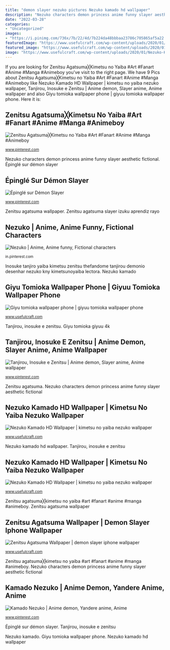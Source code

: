 ```yaml
---
title: "demon slayer nezuko pictures Nezuko kamado hd wallpaper"
description: "Nezuko characters demon princess anime funny slayer aesthetic fictional"
date: "2022-03-28"
categories:
- "Uncategorized"
images:
- "https://i.pinimg.com/736x/7b/22/4d/7b224da48bbbaa23786c705865af5a22.jpg"
featuredImage: "https://www.usefulcraft.com/wp-content/uploads/2020/01/Nezuko-Kamado-17-768x980.jpg"
featured_image: "https://www.usefulcraft.com/wp-content/uploads/2020/01/Nezuko-Kamado-46-scaled.jpg"
image: "https://www.usefulcraft.com/wp-content/uploads/2020/01/Nezuko-Kamado-46-scaled.jpg"
---
```


If you are looking for Zenitsu Agatsuma╳Kimetsu no Yaiba #Art #Fanart #Anime #Manga #Animeboy you've visit to the right page. We have 9 Pics about Zenitsu Agatsuma╳Kimetsu no Yaiba #Art #Fanart #Anime #Manga #Animeboy like Nezuko Kamado HD Wallpaper | kimetsu no yaiba nezuko wallpaper, Tanjirou, Inosuke e Zenitsu | Anime demon, Slayer anime, Anime wallpaper and also Giyu tomioka wallpaper phone | giyuu tomioka wallpaper phone. Here it is:

## Zenitsu Agatsuma╳Kimetsu No Yaiba #Art #Fanart #Anime #Manga #Animeboy

![Zenitsu Agatsuma╳Kimetsu no Yaiba #Art #Fanart #Anime #Manga #Animeboy](https://i.pinimg.com/736x/25/60/8d/25608d39ef81db6c3389f97b5a15c632.jpg "Nezuko kamado kimetsu yaiba")

<small>www.pinterest.com</small>

Nezuko characters demon princess anime funny slayer aesthetic fictional. Épinglé sur démon slayer

## Épinglé Sur Démon Slayer

![Épinglé sur Démon Slayer](https://i.pinimg.com/736x/d2/38/40/d23840d5cb7431c63a6d6d8c316e5987.jpg "Nezuko kamado demon kimetsu yaiba yandere gostosas tanjiro casais")

<small>www.pinterest.com</small>

Zenitsu agatsuma wallpaper. Zenitsu agatsuma slayer izuku aprendiz rayo

## Nezuko | Anime, Anime Funny, Fictional Characters

![Nezuko | Anime, Anime funny, Fictional characters](https://i.pinimg.com/736x/60/d7/b6/60d7b66464c4382c98028876ffde496d.jpg "Nezuko kamado kimetsu yaiba")

<small>in.pinterest.com</small>

Inosuke tanjiro yaiba kimetsu zenitsu thefandome tanjirou demonio desenhar nezuko kny kimetsunoyaiba lectora. Nezuko kamado

## Giyu Tomioka Wallpaper Phone | Giyuu Tomioka Wallpaper Phone

![Giyu tomioka wallpaper phone | giyuu tomioka wallpaper phone](https://www.usefulcraft.com/wp-content/uploads/2019/11/Giyu-Tomioka19.jpg "Zenitsu agatsuma slayer izuku aprendiz rayo")

<small>www.usefulcraft.com</small>

Tanjirou, inosuke e zenitsu. Giyu tomioka giyuu 4k

## Tanjirou, Inosuke E Zenitsu | Anime Demon, Slayer Anime, Anime Wallpaper

![Tanjirou, Inosuke e Zenitsu | Anime demon, Slayer anime, Anime wallpaper](https://i.pinimg.com/736x/7b/22/4d/7b224da48bbbaa23786c705865af5a22.jpg "Zenitsu agatsuma")

<small>www.pinterest.com</small>

Zenitsu agatsuma. Nezuko characters demon princess anime funny slayer aesthetic fictional

## Nezuko Kamado HD Wallpaper | Kimetsu No Yaiba Nezuko Wallpaper

![Nezuko Kamado HD Wallpaper | kimetsu no yaiba nezuko wallpaper](https://www.usefulcraft.com/wp-content/uploads/2020/01/Nezuko-Kamado-17-768x980.jpg "Zenitsu agatsuma wallpaper")

<small>www.usefulcraft.com</small>

Nezuko kamado hd wallpaper. Tanjirou, inosuke e zenitsu

## Nezuko Kamado HD Wallpaper | Kimetsu No Yaiba Nezuko Wallpaper

![Nezuko Kamado HD Wallpaper | kimetsu no yaiba nezuko wallpaper](https://www.usefulcraft.com/wp-content/uploads/2020/01/Nezuko-Kamado-46-scaled.jpg "Nezuko kamado kimetsu yaiba")

<small>www.usefulcraft.com</small>

Zenitsu agatsuma╳kimetsu no yaiba #art #fanart #anime #manga #animeboy. Zenitsu agatsuma wallpaper

## Zenitsu Agatsuma Wallpaper | Demon Slayer Iphone Wallpaper

![Zenitsu Agatsuma Wallpaper | demon slayer iphone wallpaper](https://www.usefulcraft.com/wp-content/uploads/2020/01/zenitsu-agatsuma-wallpaper-45.jpg "Nezuko kamado hd wallpaper")

<small>www.usefulcraft.com</small>

Zenitsu agatsuma╳kimetsu no yaiba #art #fanart #anime #manga #animeboy. Nezuko characters demon princess anime funny slayer aesthetic fictional

## Kamado Nezuko | Anime Demon, Yandere Anime, Anime

![Kamado Nezuko | Anime demon, Yandere anime, Anime](https://i.pinimg.com/736x/e6/58/4d/e6584db9e3a1c793d56cbafde00df68c.jpg "Zenitsu agatsuma")

<small>www.pinterest.com</small>

Épinglé sur démon slayer. Tanjirou, inosuke e zenitsu

Nezuko kamado. Giyu tomioka wallpaper phone. Nezuko kamado hd wallpaper
